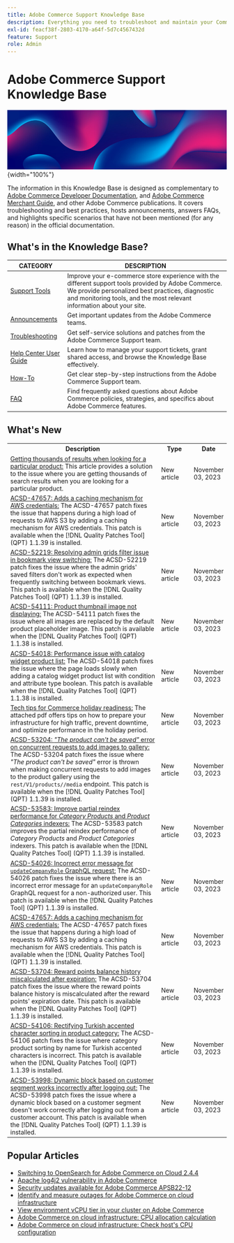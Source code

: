 ```yaml
---
title: Adobe Commerce Support Knowledge Base
description: Everything you need to troubleshoot and maintain your Commerce store.
exl-id: feacf38f-2803-4170-a64f-5d7c4567432d
feature: Support
role: Admin
---
```

# Adobe Commerce Support Knowledge Base

![Knowledge Base homepage](../help/assets/knowledge-base-home-page-cover.jpg){width="100%"}

The information in this Knowledge Base is designed as complementary to [Adobe Commerce Developer Documentation](https://developer.adobe.com/commerce/docs), and [Adobe Commerce Merchant Guide](https://experienceleague.adobe.com/docs/commerce-admin/user-guides/home.html), and other Adobe Commerce publications. It covers troubleshooting and best practices, hosts announcements, answers FAQs, and highlights specific scenarios that have not been mentioned (for any reason) in the official documentation.

## What's in the Knowledge Base?

| CATEGORY | DESCRIPTION | 
| --- | --- |
| [Support Tools](/help/support-tools/overview.md) | Improve your e-commerce store experience with the different support tools provided by Adobe Commerce. We provide personalized best practices, diagnostic and monitoring tools, and the most relevant information about your site. |
| [Announcements](/help/announcements/overview.md) | Get important updates from the Adobe Commerce teams. |
| [Troubleshooting](/help/troubleshooting/overview.md) | Get self-service solutions and patches from the Adobe Commerce Support team. |
| [Help Center User Guide](/help/help-center-guide/help-center/magento-help-center-user-guide.md) | Learn how to manage your support tickets, grant shared access, and browse the Knowledge Base effectively. |
| [How-To](/help/how-to/overview.md) | Get clear step-by-step instructions from the Adobe Commerce Support team. |
| [FAQ](/help/faq/overview.md) | Find frequently asked questions about Adobe Commerce policies, strategies, and specifics about Adobe Commerce features. | 

## What's New

<table style="width:100%">
  <tr>
    <th style="width:70%">Description</th>
    <th style="width:15%">Type</th>
    <th style="width:15%">Date</th>
  </tr>

 <tr>
    <td>
    <a href = "https://experienceleague.adobe.com/docs/commerce-knowledge-base/kb/troubleshooting/miscellaneous/getting-thousands-of-search-results-after-upgrading-to-2.4.5-p3.html">Getting thousands of results when looking for a particular product:</a> This article provides a solution to the issue where you are getting thousands of search results when you are looking for a particular product.
    </td>
    <td>New article</td>
    <td>November 03, 2023</td>
  </tr>

  <td>
    <a href = "https://experienceleague.adobe.com/docs/commerce-knowledge-base/kb/support-tools/patches/v1-1-39/acsd-47657-adds-a-caching-mechanism-for-aws-credentials.html">ACSD-47657: Adds a caching mechanism for AWS credentials:</a> The ACSD-47657 patch fixes the issue that happens during a high load of requests to AWS S3 by adding a caching mechanism for AWS credentials. This patch is available when the [!DNL Quality Patches Tool] (QPT) 1.1.39 is installed.
    </td>
    <td>New article</td>
    <td>November 03, 2023</td>
  </tr>

  <tr>
    <td>
    <a href="https://experienceleague.adobe.com/docs/commerce-knowledge-base/kb/support-tools/patches/v1-1-39/acsd-52219-resolving-saved-filters-issue.html">ACSD-52219: Resolving admin grids filter issue in bookmark view switching:</a> The ACSD-52219 patch fixes the issue where the admin grids' saved filters don't work as expected when frequently switching between bookmark views. This patch is available when the [!DNL Quality Patches Tool] (QPT) 1.1.39 is installed.
    </td>
    <td>New article </td>
    <td>November 03, 2023</td>
 </tr>

   <tr>
    <td>
    <a href="https://experienceleague.adobe.com/docs/commerce-knowledge-base/kb/support-tools/patches/v1-1-38/acsd-54111-production-product-thumbnail-image-not-displaying-on-product-grid.html">ACSD-54111: Product thumbnail image not displaying:</a> The ACSD-54111 patch fixes the issue where all images are replaced by the default product placeholder image. This patch is available when the [!DNL Quality Patches Tool] (QPT) 1.1.38 is installed.
    </td>
    <td>New article </td>
    <td>November 03, 2023</td>
 </tr>

  <tr>
    <td>
    <a href="https://experienceleague.adobe.com/docs/commerce-knowledge-base/kb/support-tools/patches/v1-1-38/acsd-54018-performance-issue-with-catalog-widget-product-list.html">ACSD-54018: Performance issue with catalog widget product list:</a> The ACSD-54018 patch fixes the issue where the page loads slowly when adding a catalog widget product list with condition and attribute type boolean. This patch is available when the [!DNL Quality Patches Tool] (QPT) 1.1.38 is installed.
    </td>
    <td>New article </td>
    <td>November 03, 2023</td>
 </tr>

   <tr>
    <td>
    <a href="https://experienceleague.adobe.com/docs/commerce-knowledge-base/kb/how-to/tech-tips-for-commerce-holiday-readiness.html">Tech tips for Commerce holiday readiness:</a> The attached pdf offers tips on how to prepare your infrastructure for high traffic, prevent downtime, and optimize performance in the holiday period.
    </td>
    <td>New article </td>
    <td>November 03, 2023</td>
 </tr>

  <tr>
    <td>
    <a href="https://experienceleague.adobe.com/docs/commerce-knowledge-base/kb/support-tools/patches/v1-1-39/acsd-53204-product-cant-be-saved-error-when-making-concurrent-requests-to-add-images-to-product-gallery.html">ACSD-53204: <em>"The product can't be saved"</em> error on concurrent requests to add images to gallery:</a> The ACSD-53204 patch fixes the issue where <em>"The product can't be saved"</em> error is thrown when making concurrent requests to add images to the product gallery using the <code>rest/V1/products/<sku>/media</code> endpoint. This patch is available when the [!DNL Quality Patches Tool] (QPT) 1.1.39 is installed.
    </td>
    <td>New article </td>
    <td>November 03, 2023</td>
 </tr>

  <tr>
    <td>
    <a href="https://experienceleague.adobe.com/docs/commerce-knowledge-base/kb/support-tools/patches/v1-1-39/acsd-53583-improves-partial-reindex-performance-category-products-product-categories.html">ACSD-53583: Improve partial reindex performance for <em>Category Products</em> and <em>Product Categories</em> indexers:</a> The ACSD-53583 patch improves the partial reindex performance of <em>Category Products</em> and <em>Product Categories</em> indexers. This patch is available when the [!DNL Quality Patches Tool] (QPT) 1.1.39 is installed.
    </td>
    <td>New article </td>
    <td>November 03, 2023</td>
 </tr>

  <tr>
    <td>
    <a href="https://experienceleague.adobe.com/docs/commerce-knowledge-base/kb/support-tools/patches/v1-1-39/acsd-54026-incorrect-error-message-for-updatecompanyrole-graphql-request.html">ACSD-54026: Incorrect error message for <code>updateCompanyRole</code> GraphQL request:</a> The ACSD-54026 patch fixes the issue where there is an incorrect error message for an <code>updateCompanyRole</code> GraphQL request for a non-authorized user. This patch is available when the [!DNL Quality Patches Tool] (QPT) 1.1.39 is installed.
    </td>
    <td>New article </td>
    <td>November 03, 2023</td>
 </tr>

   <tr>
    <td>
    <a href="https://experienceleague.adobe.com/docs/commerce-knowledge-base/kb/support-tools/patches/v1-1-39/acsd-47657-adds-a-caching-mechanism-for-aws-credentials.html">ACSD-47657: Adds a caching mechanism for AWS credentials:</a> The ACSD-47657 patch fixes the issue that happens during a high load of requests to AWS S3 by adding a caching mechanism for AWS credentials. This patch is available when the [!DNL Quality Patches Tool] (QPT) 1.1.39 is installed.
    </td>
    <td>New article </td>
    <td>November 03, 2023</td>
 </tr>

 <tr>
    <td>
     <a href="https://experienceleague.adobe.com/docs/commerce-knowledge-base/kb/support-tools/patches/v1-1-39/acsd-53704-reward-points-balance-history-miscalculated-after-expiration.html">ACSD-53704: Reward points balance history miscalculated after expiration:</a> The ACSD-53704 patch fixes the issue where the reward points balance history is miscalculated after the reward points' expiration date. This patch is available when the [!DNL Quality Patches Tool] (QPT) 1.1.39 is installed.
    </td>
    <td>New article </td>
    <td>November 03, 2023</td>
  </tr>

   <tr>
    <td>
     <a href="https://experienceleague.adobe.com/docs/commerce-knowledge-base/kb/support-tools/patches/v1-1-39/acsd-54106-correcting-turkish-accented-product-sorting-issue.html">ACSD-54106: Rectifying Turkish accented character sorting in product category:</a> The ACSD-54106 patch fixes the issue where category product sorting by name for Turkish accented characters is incorrect. This patch is available when the [!DNL Quality Patches Tool] (QPT) 1.1.39 is installed.
    </td>
    <td>New article </td>
    <td>November 03, 2023</td>
  </tr>

  <tr>
    <td>
     <a href="https://experienceleague.adobe.com/docs/commerce-knowledge-base/kb/support-tools/patches/v1-1-39/acsd-53998-dynamic-block-based-on-customer-segment-doesnt-work-correctly-on-logging-out.html">ACSD-53998: Dynamic block based on customer segment works incorrectly after logging out:</a> The ACSD-53998 patch fixes the issue where a dynamic block based on a customer segment doesn't work correctly after logging out from a customer account. This patch is available when the [!DNL Quality Patches Tool] (QPT) 1.1.39 is installed.
    </td>
    <td>New article </td>
    <td>November 03, 2023</td>
  </tr>
</table>

## Popular Articles

* [Switching to OpenSearch for Adobe Commerce on Cloud 2.4.4](/help/announcements/adobe-commerce-announcements/switching-to-opensearch-for-adobe-commerce-on-cloud-2.4.4.md)
* [Apache log4j2 vulnerability in Adobe Commerce](/help/announcements/adobe-commerce-announcements/apache-log4j2-adobe-commerce.md)
* [Security updates available for Adobe Commerce APSB22-12](/help/troubleshooting/known-issues-patches-attached/0-day-vulnerability-patch.md)
* [Identify and measure outages for Adobe Commerce on cloud infrastructure](/help/how-to/general/how-to-identify-outages.md)
* [View environment vCPU tier in your cluster on Adobe Commerce](/help/how-to/general/check-vcpu-using-observation-for-adobe-commerce.md)
* [Adobe Commerce on cloud infrastructure: CPU allocation calculation](/help/how-to/general/magento-commerce-cloud-cpu-allocation-calculation.md)
* [Adobe Commerce on cloud infrastructure: Check host's CPU configuration](/help/how-to/general/magento-commerce-cloud-check-hosts-cpu-configuration.md)
